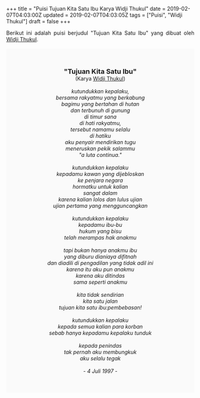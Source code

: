 +++
title = "Puisi Tujuan Kita Satu Ibu Karya Widji Thukul"
date = 2019-02-07T04:03:00Z
updated = 2019-02-07T04:03:05Z
tags = ["Puisi", "Widji Thukul"]
draft = false
+++

<div dir="ltr" style="text-align: left;" trbidi="on"><div style="text-align: justify;">Berikut ini adalah puisi berjudul "Tujuan Kita Satu Ibu" yang dibuat oleh <a href="https://ensiklopedia.kemdikbud.go.id/sastra/artikel/Wiji_Thukul" target="_blank">Widji Thukul</a>. </div><br /><div style="background: #FAFAFA; font-size: 14px; height: auto; margin: 0 auto; padding: 50px; text-align: center; width: auto;"><span style="font-size: 18px;"><b>"Tujuan Kita Satu Ibu"</b></span><br />(Karya <a href="https://www.sekata.web.id/tags/widji-thukul" target="_blank">Widji Thukul</a>) <br /><br /><i>kutundukkan kepalaku,<br />bersama rakyatmu yang berkabung<br />bagimu yang bertahan di hutan<br />dan terbunuh di gunung<br />di timur sana<br />di hati rakyatmu,<br />tersebut namamu selalu<br />di hatiku<br />aku penyair mendirikan tugu<br />meneruskan pekik salammu<br />"a luta continua."<br /><br />kutundukkan kepalaku<br />kepadamu kawan yang dijebloskan<br />ke penjara negara<br />hormatku untuk kalian<br />sangat dalam<br />karena kalian lolos dan lulus ujian<br />ujian pertama yang mengguncangkan<br /><br />kutundukkan kepalaku<br />kepadamu ibu-bu<br />hukum yang bisu<br />telah merampas hak anakmu<br /><br />tapi bukan hanya anakmu ibu<br />yang diburu dianiaya difitnah<br />dan diadili di pengadilan yang tidak adil ini<br />karena itu aku pun anakmu<br />karena aku ditindas<br />sama seperti anakmu<br /><br />kita tidak sendirian<br />kita satu jalan<br />tujuan kita satu ibu:pembebasan!<br /><br />kutundukkan kepalaku<br />kepada semua kalian para korban<br />sebab hanya kepadamu kepalaku tunduk<br /><br />kepada penindas<br />tak pernah aku membungkuk<br />aku selalu tegak<br /><br />- 4 Juli 1997 -</i></div></div>
